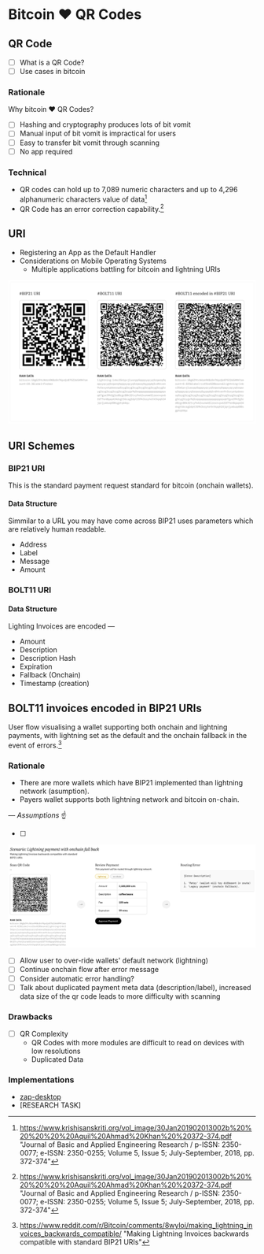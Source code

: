 # Bitcoin ❤️ QR Codes

## QR Code

- [ ] What is a QR Code?
- [ ] Use cases in bitcoin

### Rationale

Why bitcoin ❤️ QR Codes?

- [ ] Hashing and cryptography produces lots of bit vomit
- [ ] Manual input of bit vomit is impractical for users
- [ ] Easy to transfer bit vomit through scanning
- [ ] No app required

### Technical

- QR codes can hold up to 7,089 numeric characters and up to 4,296 alphanumeric characters value of data[^1]
- QR Code has an error correction capability.[^1]

## URI

- Registering an App as the Default Handler
- Considerations on Mobile Operating Systems
  - Multiple applications battling for bitcoin and lightning URIs

![bitcoin-qr-codes](./assets/img/bitcoin-qr-codes.svg)

## URI Schemes

### BIP21 URI

This is the standard payment request standard for bitcoin (onchain wallets).

#### Data Structure

Simmilar to a URL you may have come across BIP21 uses parameters which are relatively human readable.

- Address
- Label
- Message
- Amount

### BOLT11 URI

#### Data Structure

Lighting Invoices are encoded — 

- Amount
- Description
- Description Hash
- Expiration
- Fallback (Onchain)
- Timestamp (creation)

## BOLT11 invoices encoded in BIP21 URIs

User flow visualising a wallet supporting both onchain and lightning payments, with lightning set as the default and the onchain fallback in the event of errors.[^2]

### Rationale

- There are more wallets which have BIP21 implemented than lightning network (asumption).
- Payers wallet supports both lightning network and bitcoin on-chain.

— *Assumptions* ☝️

- [ ] 

![bip21-compatible-bolt11](./assets/img/bip21-compatible-bolt11.svg)

- [ ] Allow user to over-ride wallets' default network (lightning)
- [ ] Continue onchain flow after error message
- [ ] Consider automatic error handling?
- [ ] Talk about duplicated payment meta data (description/label), increased data size of the qr code leads to more difficulty with scanning

### Drawbacks

- [ ] QR Complexity
  - QR Codes with more modules are difficult to read on devices with low resolutions
  - Duplicated Data

### Implementations

- [zap-desktop](https://github.com/LN-Zap/zap-desktop)
- [RESEARCH TASK]

[^1]: https://www.krishisanskriti.org/vol_image/30Jan201902013002b%20%20%20%20%20Aquil%20Ahmad%20Khan%20%20372-374.pdf "Journal of Basic and Applied Engineering Research / p-ISSN: 2350-0077; e-ISSN: 2350-0255; Volume 5, Issue 5; July-September, 2018, pp. 372-374"
[^2]: https://www.reddit.com/r/Bitcoin/comments/8wyloi/making_lightning_invoices_backwards_compatible/ "Making Lightning Invoices backwards compatible with standard BIP21 URIs"
[^3]: https://github.com/LN-Zap/zap-desktop/pull/3131 "Support bolt11 invoices encoded in bip21 uris"
[^4]: https://github.com/lightningnetwork/lightning-rfc/issues/323 "Add BIP21 fallback example to Bolt11"
[^5]: https://github.com/lightningnetwork/lightning-rfc/blob/master/11-payment-encoding.md#encoding-overview

